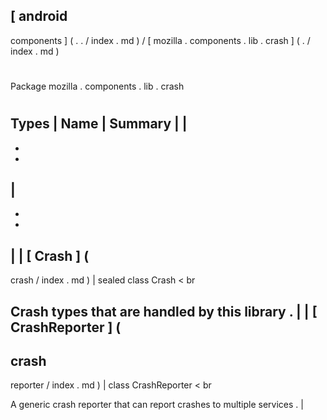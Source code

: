 [
android
-
components
]
(
.
.
/
index
.
md
)
/
[
mozilla
.
components
.
lib
.
crash
]
(
.
/
index
.
md
)
#
#
Package
mozilla
.
components
.
lib
.
crash
#
#
#
Types
|
Name
|
Summary
|
|
-
-
-
|
-
-
-
|
|
[
Crash
]
(
-
crash
/
index
.
md
)
|
sealed
class
Crash
<
br
>
Crash
types
that
are
handled
by
this
library
.
|
|
[
CrashReporter
]
(
-
crash
-
reporter
/
index
.
md
)
|
class
CrashReporter
<
br
>
A
generic
crash
reporter
that
can
report
crashes
to
multiple
services
.
|
